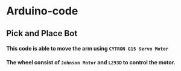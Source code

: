 # Arduino-code
## Pick and Place Bot
#### This code is able to move the arm using ```CYTRON G15 Servo Motor```
#### The wheel consist of ```Johnson Motor``` and ```L293D``` to control the motor.

## 
